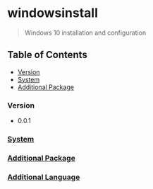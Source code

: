 # windowsinstall
> Windows 10 installation and configuration

## Table of Contents
* [Version](#version)
* [System](#system)
* [Additional Package](#additional-package)

### Version
* 0.0.1

### [System]()

### [Additional Package]()

### [Additional Language]()
